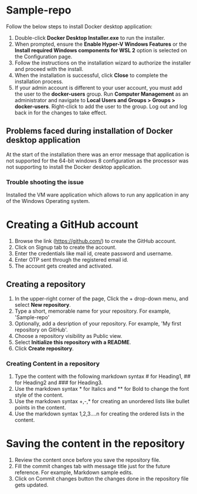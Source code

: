 # Sample-repo

Follow the below steps to install Docker desktop application:

1. Double-click **Docker Desktop Installer.exe** to run the installer.
2. When prompted, ensure the **Enable Hyper-V Windows Features** or the **Install required Windows components for WSL 2** option is selected on the Configuration page.
3. Follow the instructions on the installation wizard to authorize the installer and proceed with the install.
4. When the installation is successful, click **Close** to complete the installation process.
5. If your admin account is different to your user account, you must add the user to the **docker-users** group. Run **Computer Management** as an administrator and navigate to **Local  Users and Groups > Groups > docker-users**. Right-click to add the user to the group. Log out and log back in for the changes to take effect.

## Problems faced during installation of Docker desktop application

At the start of the installation there was an error message that application is not supported for the 64-bit windows 8 configuration as the processor was not supporting to install the Docker desktop application.

### Trouble shooting the issue 

Installed the VM ware application which allows to run any application in any of the Windows Operating system.

# Creating a GitHub account

1. Browse the link (https://github.com/) to create the GitHub account.
2. Click on Signup tab to create the account.
3. Enter the credentials like mail id, create password and username.
4. Enter OTP sent through the registered email id.
5. The account gets created and activated.

## Creating a repository

1. In the upper-right corner of the page, Click the + drop-down menu, and select **New repository**.
2. Type a short, memorable name for your repository. For example, 'Sample-repo'
3. Optionally, add a desription of your repository. For example, 'My first repository on GitHub'.
4. Choose a repository visibility as Public view.
5. Select **Initialize this repository with a README**.
6. Click **Create repository**.

### Creating Content in a repository

1. Type the content with the following markdown syntax # for Heading1, ## for Heading2 and ### for Heading3.
2. Use the markdown syntax * for Italics and ** for Bold to change the font style of the content.
3. Use the markdown syntax +,-,* for creating an unordered lists like bullet points in the content.
4. Use the markdown syntax 1,2,3....n for creating the ordered lists in the content.

# Saving the content in the repository

1. Review the content once before you save the repository file.
2. Fill the commit changes tab with message title just for the future reference. For example, Markdown sample edits.
3. Click on Commit changes button the changes done in the repository file gets updated.


